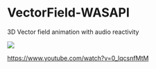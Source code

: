 # VectorField-WASAPI
3D Vector field animation with audio reactivity 

![](vector_field.gif)

https://www.youtube.com/watch?v=0_lqcsnfMtM